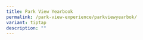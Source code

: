 ```yaml
---
title: Park View Yearbook
permalink: /park-view-experience/parkviewyearbok/
variant: tiptap
description: ""
---
```

